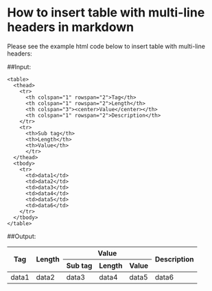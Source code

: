 # How to insert table with multi-line headers in markdown
Please see the example html code below to insert table with multi-line headers:

##Input:
```
<table>
  <thead>
    <tr>
      <th colspan="1" rowspan="2">Tag</th>
      <th colspan="1" rowspan="2">Length</th>
	  <th colspan="3"><center>Value</center></th>
	  <th colspan="1" rowspan="2">Description</th>
    </tr>
    <tr>
      <th>Sub tag</th>
      <th>Length</th>
	  <th>Value</th>
	  </tr>
  </thead>
  <tbody>
    <tr>
      <td>data1</td>
      <td>data2</td>
      <td>data3</td>
      <td>data4</td>
	  <td>data5</td>
	  <td>data6</td>
    </tr>
  </tbody>
</table>
```


##Output:
<table>
  <thead>
    <tr>
      <th colspan="1" rowspan="2">Tag</th>
      <th colspan="1" rowspan="2">Length</th>
	  <th colspan="3"><center>Value</center></th>
	  <th colspan="1" rowspan="2">Description</th>
    </tr>
    <tr>
      <th>Sub tag</th>
      <th>Length</th>
	  <th>Value</th>
	  </tr>
  </thead>
  <tbody>
    <tr>
      <td>data1</td>
      <td>data2</td>
      <td>data3</td>
      <td>data4</td>
	  <td>data5</td>
	  <td>data6</td>
    </tr>
  </tbody>
</table>
